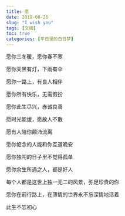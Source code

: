 ```yaml
---
title: 愿
date: 2019-08-26
slug: "I wish you"
tags: [文摘]
toc: true
categories: [平日里的白日梦]
---
```


愿你三冬暖，愿你春不寒  

愿你天黑有灯，下雨有伞  

愿你一路上，有良人相伴  

愿你所有快乐，无需假扮

愿你此生尽兴，赤诚良善  

愿时光能缓，愿故人不散  

愿有人陪你颠沛流离  

愿你惦念的人能和你互道晚安  

愿你独闯的日子里不觉得孤单  

愿你余生所遇之人，都是好人  

每个人都是这世上独一无二的风景，弥足珍贵的你  

愿你在前行路上，在薄情的世界永不忘深情地活着

此生不忘初心

